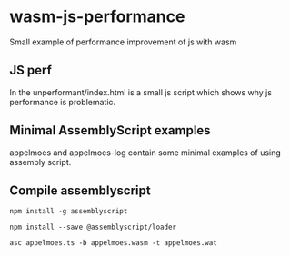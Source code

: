 # wasm-js-performance
Small example of performance improvement of js with wasm

## JS perf
In the unperformant/index.html is a small js script which shows why js performance is problematic.

## Minimal AssemblyScript examples
appelmoes and appelmoes-log contain some minimal examples of using assembly script.

## Compile assemblyscript

`npm install -g assemblyscript`

`npm install --save @assemblyscript/loader`

`asc appelmoes.ts -b appelmoes.wasm -t appelmoes.wat`
